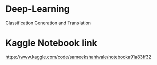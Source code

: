# Deep-Learning
Classification Generation and Translation

# Kaggle Notebook link
https://www.kaggle.com/code/sameekshahiwale/notebooka91a83ff32
